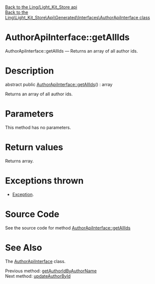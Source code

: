 [Back to the Ling/Light_Kit_Store api](https://github.com/lingtalfi/Light_Kit_Store/blob/master/doc/api/Ling/Light_Kit_Store.md)<br>
[Back to the Ling\Light_Kit_Store\Api\Generated\Interfaces\AuthorApiInterface class](https://github.com/lingtalfi/Light_Kit_Store/blob/master/doc/api/Ling/Light_Kit_Store/Api/Generated/Interfaces/AuthorApiInterface.md)


AuthorApiInterface::getAllIds
================



AuthorApiInterface::getAllIds — Returns an array of all author ids.




Description
================


abstract public [AuthorApiInterface::getAllIds](https://github.com/lingtalfi/Light_Kit_Store/blob/master/doc/api/Ling/Light_Kit_Store/Api/Generated/Interfaces/AuthorApiInterface/getAllIds.md)() : array




Returns an array of all author ids.




Parameters
================

This method has no parameters.


Return values
================

Returns array.


Exceptions thrown
================

- [Exception](http://php.net/manual/en/class.exception.php).&nbsp;







Source Code
===========
See the source code for method [AuthorApiInterface::getAllIds](https://github.com/lingtalfi/Light_Kit_Store/blob/master/Api/Generated/Interfaces/AuthorApiInterface.php#L220-L220)


See Also
================

The [AuthorApiInterface](https://github.com/lingtalfi/Light_Kit_Store/blob/master/doc/api/Ling/Light_Kit_Store/Api/Generated/Interfaces/AuthorApiInterface.md) class.

Previous method: [getAuthorIdByAuthorName](https://github.com/lingtalfi/Light_Kit_Store/blob/master/doc/api/Ling/Light_Kit_Store/Api/Generated/Interfaces/AuthorApiInterface/getAuthorIdByAuthorName.md)<br>Next method: [updateAuthorById](https://github.com/lingtalfi/Light_Kit_Store/blob/master/doc/api/Ling/Light_Kit_Store/Api/Generated/Interfaces/AuthorApiInterface/updateAuthorById.md)<br>

